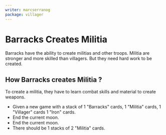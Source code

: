 ```yaml
---
writer: marcserranog
package: villager
---
```


# Barracks Creates Militia

Barracks have the ability to create militias and other troops.
Militia are stronger and more skilled than villagers.
But they need hard work to be created.


## How Barracks creates Militia ?

To create a militia, they have to learn combat skills and material to create weapons.

 * Given a new game with a stack of 1 "Barracks" cards, 1 "Militia" cards, 1 "Villager" cards 1 "Iron" cards.
 * End the current moon.
 * End the current moon.
 * There should be 1 stacks of 2 "Militia" cards.
